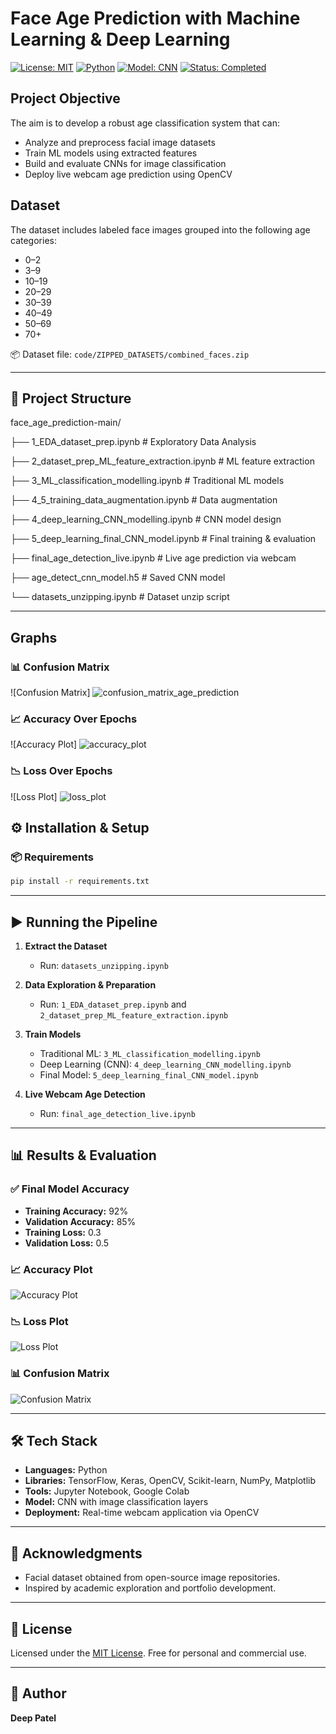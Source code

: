 # Face Age Prediction with Machine Learning & Deep Learning

[![License: MIT](https://img.shields.io/badge/License-MIT-green.svg)](https://opensource.org/licenses/MIT)
[![Python](https://img.shields.io/badge/python-3.8%2B-blue.svg)](https://www.python.org/)
[![Model: CNN](https://img.shields.io/badge/model-CNN-red.svg)]()
[![Status: Completed](https://img.shields.io/badge/status-completed-brightgreen.svg)]()


##  Project Objective

The aim is to develop a robust age classification system that can:
- Analyze and preprocess facial image datasets
- Train ML models using extracted features
- Build and evaluate CNNs for image classification
- Deploy live webcam age prediction using OpenCV



## Dataset

The dataset includes labeled face images grouped into the following age categories:
- 0–2
- 3–9
- 10–19
- 20–29
- 30–39
- 40–49
- 50–69
- 70+

📦 Dataset file: `code/ZIPPED_DATASETS/combined_faces.zip`

---

## 🧪 Project Structure

 face_age_prediction-main/

├── 1_EDA_dataset_prep.ipynb # Exploratory Data Analysis

├── 2_dataset_prep_ML_feature_extraction.ipynb # ML feature extraction

├── 3_ML_classification_modelling.ipynb # Traditional ML models

├── 4_5_training_data_augmentation.ipynb # Data augmentation

├── 4_deep_learning_CNN_modelling.ipynb # CNN model design

├── 5_deep_learning_final_CNN_model.ipynb # Final training & evaluation

├── final_age_detection_live.ipynb # Live age prediction via webcam

├── age_detect_cnn_model.h5 # Saved CNN model

└── datasets_unzipping.ipynb # Dataset unzip script


---


## Graphs
### 📊 Confusion Matrix
![Confusion Matrix]
![confusion_matrix_age_prediction](https://github.com/user-attachments/assets/27eaaca0-95b8-455a-afe5-e0593c62e783)


### 📈 Accuracy Over Epochs
![Accuracy Plot]
![accuracy_plot](https://github.com/user-attachments/assets/1b1cd600-fcc4-457a-aade-edb247e6530c)

### 📉 Loss Over Epochs
![Loss Plot]
![loss_plot](https://github.com/user-attachments/assets/b5b6b51b-abfa-4171-9a6d-6a8675b5bb0a)

## ⚙️ Installation & Setup


### 📦 Requirements
```bash
pip install -r requirements.txt
```


---

## ▶️ Running the Pipeline

1. **Extract the Dataset**
   - Run: `datasets_unzipping.ipynb`

2. **Data Exploration & Preparation**
   - Run: `1_EDA_dataset_prep.ipynb` and `2_dataset_prep_ML_feature_extraction.ipynb`

3. **Train Models**
   - Traditional ML: `3_ML_classification_modelling.ipynb`
   - Deep Learning (CNN): `4_deep_learning_CNN_modelling.ipynb`
   - Final Model: `5_deep_learning_final_CNN_model.ipynb`

4. **Live Webcam Age Detection**
   - Run: `final_age_detection_live.ipynb`

---

## 📊 Results & Evaluation

### ✅ Final Model Accuracy
- **Training Accuracy:** 92%
- **Validation Accuracy:** 85%
- **Training Loss:** 0.3
- **Validation Loss:** 0.5

### 📈 Accuracy Plot
![Accuracy Plot](accuracy_plot.png)

### 📉 Loss Plot
![Loss Plot](loss_plot.png)

### 📊 Confusion Matrix
![Confusion Matrix](confusion_matrix_age_prediction.png)

---

## 🛠️ Tech Stack

- **Languages:** Python
- **Libraries:** TensorFlow, Keras, OpenCV, Scikit-learn, NumPy, Matplotlib
- **Tools:** Jupyter Notebook, Google Colab
- **Model:** CNN with image classification layers
- **Deployment:** Real-time webcam application via OpenCV

---

## 🙌 Acknowledgments

- Facial dataset obtained from open-source image repositories.
- Inspired by academic exploration and portfolio development.

---

## 📄 License

Licensed under the [MIT License](https://opensource.org/licenses/MIT). Free for personal and commercial use.

---

## 👤 Author

**Deep Patel**  


